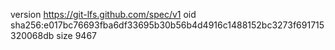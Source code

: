 version https://git-lfs.github.com/spec/v1
oid sha256:e017bc76693fba6df33695b30b56b4d4916c1488152bc3273f691715320068db
size 9467
